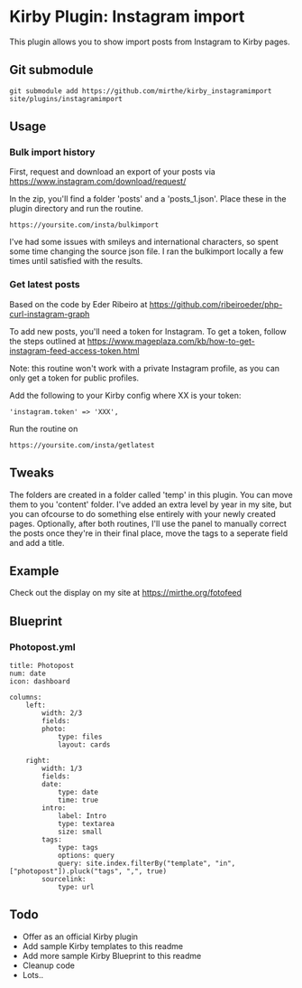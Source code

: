# Kirby Plugin: Instagram import

This plugin allows you to show import posts from Instagram to Kirby pages.

## Git submodule

```
git submodule add https://github.com/mirthe/kirby_instagramimport site/plugins/instagramimport
```

## Usage

### Bulk import history

First, request and download an export of your posts via
https://www.instagram.com/download/request/

In the zip, you'll find a folder 'posts' and a 'posts_1.json'.
Place these in the plugin directory and run the routine.

    https://yoursite.com/insta/bulkimport

I've had some issues with smileys and international characters, so spent some time changing the source json file. I ran the bulkimport locally a few times until satisfied with the results. 

### Get latest posts

Based on the code by Eder Ribeiro at
https://github.com/ribeiroeder/php-curl-instagram-graph

To add new posts, you'll need a token for Instagram. To get a token, follow the steps outlined at
https://www.mageplaza.com/kb/how-to-get-instagram-feed-access-token.html

Note: this routine won't work with a private Instagram profile, as you can only get a token for public profiles.

Add the following to your Kirby config where XX is your token:
    
    'instagram.token' => 'XXX',

Run the routine on

    https://yoursite.com/insta/getlatest

## Tweaks

The folders are created in a folder called 'temp' in this plugin. You can move them to you 'content' folder. I've added an extra level by year in my site, but you can ofcourse to do something else entirely with your newly created pages. Optionally, after both routines, I'll use the panel to manually correct the posts once they're in their final place, move the tags to a seperate field and add a title. 

## Example 

Check out the display on my site at
https://mirthe.org/fotofeed

## Blueprint

### Photopost.yml

    title: Photopost
    num: date
    icon: dashboard

    columns:
        left:
            width: 2/3
            fields:
            photo:
                type: files
                layout: cards

        right:
            width: 1/3
            fields:
            date:
                type: date
                time: true
            intro:
                label: Intro
                type: textarea
                size: small
            tags:
                type: tags
                options: query
                query: site.index.filterBy("template", "in", ["photopost"]).pluck("tags", ",", true)
            sourcelink:
                type: url

## Todo

- Offer as an official Kirby plugin
- Add sample Kirby templates to this readme
- Add more sample Kirby Blueprint to this readme
- Cleanup code
- Lots..
